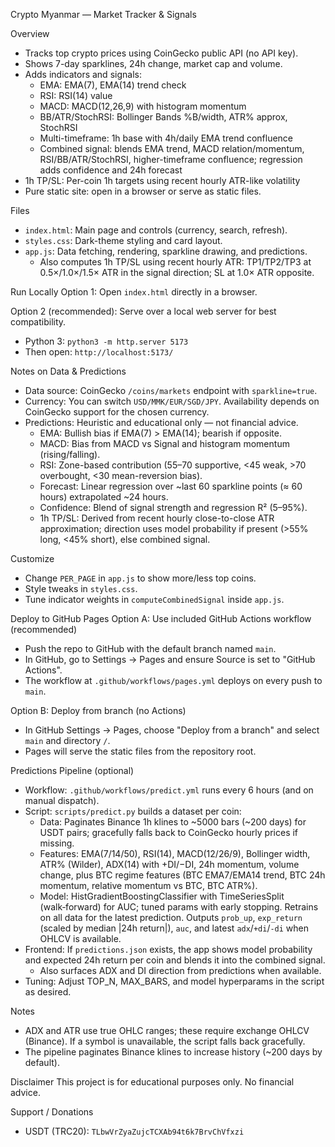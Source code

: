 Crypto Myanmar — Market Tracker & Signals

Overview
- Tracks top crypto prices using CoinGecko public API (no API key).
- Shows 7-day sparklines, 24h change, market cap and volume.
- Adds indicators and signals:
  - EMA: EMA(7), EMA(14) trend check
  - RSI: RSI(14) value
  - MACD: MACD(12,26,9) with histogram momentum
  - BB/ATR/StochRSI: Bollinger Bands %B/width, ATR% approx, StochRSI
  - Multi-timeframe: 1h base with 4h/daily EMA trend confluence
  - Combined signal: blends EMA trend, MACD relation/momentum, RSI/BB/ATR/StochRSI, higher-timeframe confluence; regression adds confidence and 24h forecast
- 1h TP/SL: Per-coin 1h targets using recent hourly ATR-like volatility
- Pure static site: open in a browser or serve as static files.

Files
- `index.html`: Main page and controls (currency, search, refresh).
- `styles.css`: Dark-theme styling and card layout.
- `app.js`: Data fetching, rendering, sparkline drawing, and predictions.
  - Also computes 1h TP/SL using recent hourly ATR: TP1/TP2/TP3 at 0.5×/1.0×/1.5× ATR in the signal direction; SL at 1.0× ATR opposite.

Run Locally
Option 1: Open `index.html` directly in a browser.

Option 2 (recommended): Serve over a local web server for best compatibility.
- Python 3: `python3 -m http.server 5173`
- Then open: `http://localhost:5173/`

Notes on Data & Predictions
- Data source: CoinGecko `/coins/markets` endpoint with `sparkline=true`.
- Currency: You can switch `USD/MMK/EUR/SGD/JPY`. Availability depends on CoinGecko support for the chosen currency.
- Predictions: Heuristic and educational only — not financial advice.
  - EMA: Bullish bias if EMA(7) > EMA(14); bearish if opposite.
  - MACD: Bias from MACD vs Signal and histogram momentum (rising/falling).
  - RSI: Zone-based contribution (55–70 supportive, <45 weak, >70 overbought, <30 mean-reversion bias).
  - Forecast: Linear regression over ~last 60 sparkline points (≈ 60 hours) extrapolated ~24 hours.
  - Confidence: Blend of signal strength and regression R² (5–95%).
  - 1h TP/SL: Derived from recent hourly close-to-close ATR approximation; direction uses model probability if present (>55% long, <45% short), else combined signal.

Customize
- Change `PER_PAGE` in `app.js` to show more/less top coins.
- Style tweaks in `styles.css`.
- Tune indicator weights in `computeCombinedSignal` inside `app.js`.

Deploy to GitHub Pages
Option A: Use included GitHub Actions workflow (recommended)
- Push the repo to GitHub with the default branch named `main`.
- In GitHub, go to Settings → Pages and ensure Source is set to "GitHub Actions".
- The workflow at `.github/workflows/pages.yml` deploys on every push to `main`.

Option B: Deploy from branch (no Actions)
- In GitHub Settings → Pages, choose "Deploy from a branch" and select `main` and directory `/`.
- Pages will serve the static files from the repository root.

Predictions Pipeline (optional)
- Workflow: `.github/workflows/predict.yml` runs every 6 hours (and on manual dispatch).
- Script: `scripts/predict.py` builds a dataset per coin:
  - Data: Paginates Binance 1h klines to ~5000 bars (~200 days) for USDT pairs; gracefully falls back to CoinGecko hourly prices if missing.
  - Features: EMA(7/14/50), RSI(14), MACD(12/26/9), Bollinger width, ATR% (Wilder), ADX(14) with +DI/−DI, 24h momentum, volume change, plus BTC regime features (BTC EMA7/EMA14 trend, BTC 24h momentum, relative momentum vs BTC, BTC ATR%).
  - Model: HistGradientBoostingClassifier with TimeSeriesSplit (walk‑forward) for AUC; tuned params with early stopping. Retrains on all data for the latest prediction. Outputs `prob_up`, `exp_return` (scaled by median |24h return|), `auc`, and latest `adx`/`+di`/`-di` when OHLCV is available.
- Frontend: If `predictions.json` exists, the app shows model probability and expected 24h return per coin and blends it into the combined signal.
  - Also surfaces ADX and DI direction from predictions when available.
- Tuning: Adjust TOP_N, MAX_BARS, and model hyperparams in the script as desired.

 Notes
 - ADX and ATR use true OHLC ranges; these require exchange OHLCV (Binance). If a symbol is unavailable, the script falls back gracefully.
 - The pipeline paginates Binance klines to increase history (~200 days by default).

Disclaimer
This project is for educational purposes only. No financial advice.

Support / Donations
- USDT (TRC20): `TLbwVrZyaZujcTCXAb94t6k7BrvChVfxzi`
